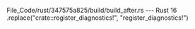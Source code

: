 File_Code/rust/347575a825/build/build_after.rs --- Rust
16                   .replace("crate::register_diagnostics!", "register_diagnostics!")                                                                         

